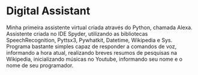 # Digital Assistant
Minha primeira assistente virtual criada através do Python, chamada Alexa. <br>
Assistente criada no IDE Spyder, utilizando as bibliotecas SpeechRecognition, Pyttsx3, Pywhatkit, Datetime, Wikipedia e Sys. <br>
Programa bastante simples capaz de responder a comandos de voz, informando a hora atual, realizando breves resumos de pesquisas na Wikipedia, inicializando músicas no Youtube, informando seu nome e o nome de seu programador.
